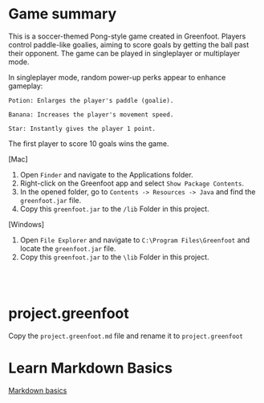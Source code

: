 # Game summary
This is a soccer-themed Pong-style game created in Greenfoot. Players control paddle-like goalies, aiming to score goals by getting the ball past their opponent. The game can be played in singleplayer or multiplayer mode.

In singleplayer mode, random power-up perks appear to enhance gameplay:

    Potion: Enlarges the player's paddle (goalie).

    Banana: Increases the player's movement speed.

    Star: Instantly gives the player 1 point.

The first player to score 10 goals wins the game.


[Mac]
1. Open `Finder` and navigate to the Applications folder.
2. Right-click on the Greenfoot app and select `Show Package Contents`.
3. In the opened folder, go to `Contents -> Resources -> Java` and find the `greenfoot.jar` file.
4. Copy this `greenfoot.jar` to the `/lib` Folder in this project.

[Windows]
1. Open `File Explorer` and navigate to `C:\Program Files\Greenfoot` and locate the `greenfoot.jar` file.
2. Copy this `greenfoot.jar` to the `\lib` Folder in this project.

<br>
<br>

# project.greenfoot
Copy the `project.greenfoot.md` file and rename it to `project.greenfoot`

# Learn Markdown Basics
[Markdown basics](https://www.markdownguide.org/getting-started/)
